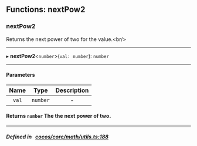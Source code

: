 ## Functions: nextPow2

### nextPow2

Returns the next power of two for the value.&lt;br/&gt;
___
▸ **nextPow2**<`number`\>(`val: number`): `number`
___


#### Parameters

| Name | Type | Description |
| :------: | :------: | :------: |
| `val` | `number` | - |

#### Returns `number` The the next power of two.

___


##### Defined in &nbsp;   [cocos/core/math/utils.ts:188](https://github.com/cocos-creator/engine/blob/c7bf6b8a9/cocos/core/math/utils.ts#L188)&nbsp;

